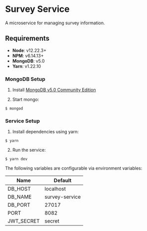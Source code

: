 # Survey Service

A microservice for managing survey information.

## Requirements

* **Node**: v12.22.3+
* **NPM**: v6.14.13+
* **MongoDB**: v5.0
* **Yarn**: v1.22.10

### MongoDB Setup

1) Install [MongoDB v5.0 Community Edition](https://docs.mongodb.com/manual/tutorial/install-mongodb-on-os-x/#installing-mongodb-5.0-edition-edition)

2) Start mongo:

```
$ mongod
```

### Service Setup

1) Install dependencies using yarn:

```
$ yarn
```

2) Run the service:

```
$ yarn dev
```

The following variables are configurable via environment variables:

| Name          | Default        |
|---------------|----------------|
| DB_HOST       | localhost      |
| DB_NAME       | survey-service |
| DB_PORT       | 27017          |
| PORT          | 8082           |
| JWT\_SECRET   | secret         |
